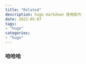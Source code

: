 ```yaml
---
title: "Related"
description: hugo markdown 使用技巧
date: 2022-05-07
tags:
- "hugo"
categories:
- "hugo"
---
```


### 哈哈哈